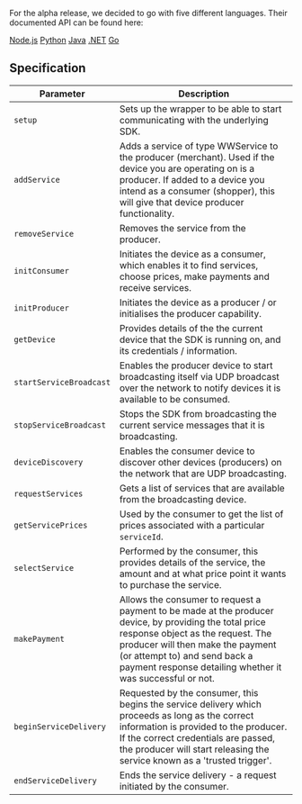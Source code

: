 For the alpha release, we decided to go with five different languages. Their documented API can be found here:

<div class="download">
  <a class="md-button" href="../nodejs/">Node.js</a>
  <a class="md-button" href="../python27/">Python</a>
  <a class="md-button" href="../java/">Java</a>
  <a class="md-button" href="../dotnet/">.NET</a>
  <a class="md-button" href="../getting-started-with-go/">Go</a>
</div>

## Specification

|**Parameter**|**Description**|
| ------------- | -----|
|`setup`|Sets up the wrapper to be able to start communicating with the underlying SDK.|
|`addService`|Adds a service of type WWService to the producer (merchant). Used if the device you are operating on is a producer. If added to a device you intend as a consumer (shopper), this will give that device producer functionality.|
|`removeService`|Removes the service from the producer.|
|`initConsumer`|Initiates the device as a consumer, which enables it to find services, choose prices, make payments and receive services.|
|`initProducer`|Initiates the device as a producer / or initialises the producer capability.|
|`getDevice`|Provides details of the the current device that the SDK is running on, and its credentials / information.|
|`startServiceBroadcast`|Enables the producer device to start broadcasting itself via UDP broadcast over the network to notify devices it is available to be consumed.|
|`stopServiceBroadcast`|Stops the SDK from broadcasting the current service messages that it is broadcasting.|
|`deviceDiscovery`|Enables the consumer device to discover other devices (producers) on the network that are UDP broadcasting.|
|`requestServices`|Gets a list of services that are available from the broadcasting device.|
|`getServicePrices`|Used by the consumer to get the list of prices associated with a particular `serviceId`.|
|`selectService`|Performed by the consumer, this provides details of the service, the amount and at what price point it wants to purchase the service.|
|`makePayment`|Allows the consumer to request a payment to be made at the producer device, by providing the total price response object as the request. The producer will then make the payment (or attempt to) and send back a payment response detailing whether it was successful or not.|
|`beginServiceDelivery`|Requested by the consumer, this begins the service delivery which proceeds as long as the correct information is provided to the producer. If the correct credentials are passed, the producer will start releasing the service known as a 'trusted trigger'.|
|`endServiceDelivery`|Ends the service delivery - a request initiated by the consumer.|

